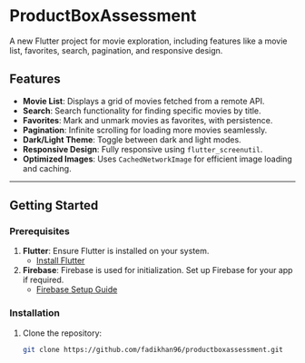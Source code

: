# ProductBoxAssessment

A new Flutter project for movie exploration, including features like a movie list, favorites, search, pagination, and responsive design.

## Features
- **Movie List**: Displays a grid of movies fetched from a remote API.
- **Search**: Search functionality for finding specific movies by title.
- **Favorites**: Mark and unmark movies as favorites, with persistence.
- **Pagination**: Infinite scrolling for loading more movies seamlessly.
- **Dark/Light Theme**: Toggle between dark and light modes.
- **Responsive Design**: Fully responsive using `flutter_screenutil`.
- **Optimized Images**: Uses `CachedNetworkImage` for efficient image loading and caching.

---

## Getting Started

### Prerequisites
1. **Flutter**: Ensure Flutter is installed on your system.
   - [Install Flutter](https://docs.flutter.dev/get-started/install)
2. **Firebase**: Firebase is used for initialization. Set up Firebase for your app if required.
   - [Firebase Setup Guide](https://firebase.google.com/docs/flutter/setup)

### Installation
1. Clone the repository:
   ```bash
   git clone https://github.com/fadikhan96/productboxassessment.git
